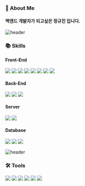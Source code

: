 ### 🚀 About Me

#### 백엔드 개발자가 되고싶은 정규진 입니다.

![header](https://capsule-render.vercel.app/api?type=rect&color=gradient&height=1)

### 📚 Skills
#### Front-End
<div align="left">
  <img src="https://img.shields.io/badge/React-61DAFB?style=flat&logo=React&logoColor=white"/>
  <img src="https://img.shields.io/badge/HTML5-E34F26?style=flat&logo=HTML5&logoColor=white"/>
  <img src="https://img.shields.io/badge/CSS3-1572B6?style=flat&logo=CSS3&logoColor=white"/>
  <img src="https://img.shields.io/badge/JavaScript-F7DF1E?style=flat&logo=JavaScript&logoColor=white"/>
  <img src="https://img.shields.io/badge/jQuery-0769AD?style=flat&logo=jQuery&logoColor=white"/>
  <img src="https://img.shields.io/badge/Bootstrap-7952B3?style=flat&logo=Bootstrap&logoColor=white" />
  <img src="https://img.shields.io/badge/Android Studio-3DDC84?style=flat&logo=Android Studio&logoColor=white"/>
  <img src="https://img.shields.io/badge/Apache Cordova-E8E8E8?style=flat&logo=Apache Cordova&logoColor=white"/>
</div>

#### Back-End
<div align="left">
  <img src="https://img.shields.io/badge/Java-007396?style=flat&logo=Conda-Forge&logoColor=white" />
  <img src="https://img.shields.io/badge/Spring-6DB33F?style=flat&logo=Spring&logoColor=white" />
  <img src="https://img.shields.io/badge/Spring Boot-6DB33F?style=flat&logo=Spring Boot&logoColor=white"/>
</div>

#### Server
<div align="left">
  <img src="https://img.shields.io/badge/Ubuntu-E95420?style=flat&logo=Ubuntu&logoColor=white" />
  <img src="https://img.shields.io/badge/Apache-D22128?style=flat&logo=Apache&logoColor=white" />
</div>

#### Database
<div align="left">
  <img src="https://img.shields.io/badge/MySQL-4479A1?style=flat&logo=MySQL&logoColor=white" />
  <img src="https://img.shields.io/badge/Oracle-F80000?style=flat&logo=Oracle&logoColor=white" />
  <img src="https://img.shields.io/badge/MariaDB-003545?style=flat&logo=MariaDB&logoColor=white" />
</div>

![header](https://capsule-render.vercel.app/api?type=rect&color=gradient&height=1)

### 🛠 Tools
<div align="left">
  <img src="https://img.shields.io/badge/Eclipse IDE-2C2255?style=flat&logo=EclipseIDE&logoColor=white" />
  <img src="https://img.shields.io/badge/Spring Tool Suite-6DB33F?style=flat&logo=Spring&logoColor=white" />
  <img src="https://img.shields.io/badge/Visual Studio Code-007ACC?style=flat&logo=VisualStudioCode&logoColor=white" />
  <img src="https://img.shields.io/badge/Tomcat-F8DC75?style=flat&logo=ApacheTomcat&logoColor=white" />
  <img src="https://img.shields.io/badge/GitHub-181717?style=flat&logo=GitHub&logoColor=white" />
  <img src="https://img.shields.io/badge/Arduino-00979D?style=flat&logo=Arduino&logoColor=white" />
</div>
